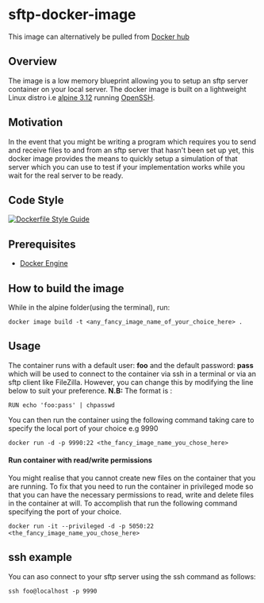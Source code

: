 # sftp-docker-image
This image can alternatively be pulled from [Docker hub](https://hub.docker.com/r/imprime/sftp) 

## Overview

The image is a low memory blueprint allowing you to setup an sftp server container on your local server. The docker image is built on a lightweight Linux distro i.e [alpine 3.12](https://github.com/alpinelinux/docker-alpine/blob/90788e211ec6d5df183d79d6cb02e068b258d198/x86_64/Dockerfile) running [OpenSSH](https://www.openssh.com/).

## Motivation
In the event that you might be writing a program which requires you to send and receive files to and from an sftp server that hasn't been set up yet, this docker image provides the means to quickly setup a simulation of that server which you can use to test if your implementation works while you wait for the real server to be ready.

## Code Style
[![Dockerfile Style Guide](https://img.shields.io/badge/code_style-standard-brightgreen.svg)](https://docs.docker.com/develop/develop-images/dockerfile_best-practices/)

## Prerequisites

* [Docker Engine](https://docs.docker.com/engine/install/)

## How to build the image

While in the alpine folder(using the terminal), run:
```
docker image build -t <any_fancy_image_name_of_your_choice_here> . 
```

## Usage

The container runs with a default user: **foo** and the default password: **pass** which will be used to connect to the container via ssh in a terminal or via an sftp client like FileZilla. However, you can change this by modifying the line below to suit your preference. **N.B:** The format is <username>:<password> 

```
RUN echo 'foo:pass' | chpasswd
```
You can then run the container using the following command taking care to specify the local port of your  choice e.g 9990

```
docker run -d -p 9990:22 <the_fancy_image_name_you_chose_here>
```

#### Run  container with read/write permissions

You might realise that you cannot create new files on the container that you are running. To fix that you need to run the container in privileged mode so that you can have the necessary permissions to read, write and delete files in the container at will. To accomplish that run the following command specifying the port of your choice.

```
docker run -it --privileged -d -p 5050:22 <the_fancy_image_name_you_chose_here>
```

## ssh example

You can aso connect to your sftp server using the ssh command as follows: 

```
ssh foo@localhost -p 9990
```


